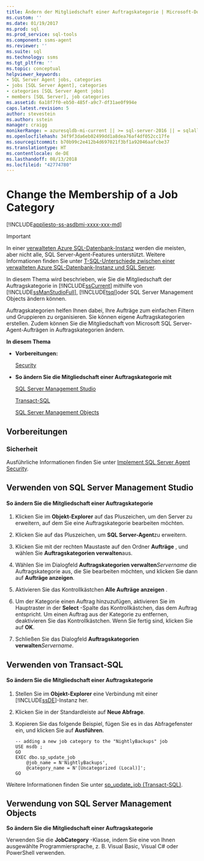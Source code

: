 ```yaml
---
title: Ändern der Mitgliedschaft einer Auftragskategorie | Microsoft-Dokumentation
ms.custom: ''
ms.date: 01/19/2017
ms.prod: sql
ms.prod_service: sql-tools
ms.component: ssms-agent
ms.reviewer: ''
ms.suite: sql
ms.technology: ssms
ms.tgt_pltfrm: ''
ms.topic: conceptual
helpviewer_keywords:
- SQL Server Agent jobs, categories
- jobs [SQL Server Agent], categories
- categories [SQL Server Agent jobs]
- members [SQL Server], job categories
ms.assetid: 6a18f7f0-eb50-485f-a9c7-df31ae0f994e
caps.latest.revision: 5
author: stevestein
ms.author: sstein
manager: craigg
monikerRange: = azuresqldb-mi-current || >= sql-server-2016 || = sqlallproducts-allversions
ms.openlocfilehash: 34f9f3da6eb02499dd1a8dea76af4df052cc17fe
ms.sourcegitcommit: b70b99c2e412b4d697021f3bf1a92046aafcbe37
ms.translationtype: HT
ms.contentlocale: de-DE
ms.lasthandoff: 08/13/2018
ms.locfileid: "42774780"
---
```

# <a name="change-the-membership-of-a-job-category"></a>Change the Membership of a Job Category
[!INCLUDE[appliesto-ss-asdbmi-xxxx-xxx-md](../../includes/appliesto-ss-asdbmi-xxxx-xxx-md.md)]

> [!IMPORTANT]  
> In einer [verwalteten Azure SQL-Datenbank-Instanz](https://docs.microsoft.com/azure/sql-database/sql-database-managed-instance) werden die meisten, aber nicht alle, SQL Server-Agent-Features unterstützt. Weitere Informationen finden Sie unter [T-SQL-Unterschiede zwischen einer verwalteten Azure SQL-Datenbank-Instanz und SQL Server](https://docs.microsoft.com/azure/sql-database/sql-database-managed-instance-transact-sql-information#sql-server-agent).

In diesem Thema wird beschrieben, wie Sie die Mitgliedschaft der Auftragskategorie in [!INCLUDE[ssCurrent](../../includes/sscurrent-md.md)] mithilfe von [!INCLUDE[ssManStudioFull](../../includes/ssmanstudiofull-md.md)], [!INCLUDE[tsql](../../includes/tsql-md.md)]oder SQL Server Management Objects ändern können.  
  
Auftragskategorien helfen Ihnen dabei, Ihre Aufträge zum einfachen Filtern und Gruppieren zu organisieren. Sie können eigene Auftragskategorien erstellen. Zudem können Sie die Mitgliedschaft von Microsoft SQL Server-Agent-Aufträgen in Auftragskategorien ändern.  
  
**In diesem Thema**  
  
-   **Vorbereitungen:**  
  
    [Security](#Security)  
  
-   **So ändern Sie die Mitgliedschaft einer Auftragskategorie mit**  
  
    [SQL Server Management Studio](#SSMS)  
  
    [Transact-SQL](#TSQL)  
  
    [SQL Server Management Objects](#SMO)  
  
## <a name="BeforeYouBegin"></a>Vorbereitungen  
  
### <a name="Security"></a>Sicherheit  
Ausführliche Informationen finden Sie unter [Implement SQL Server Agent Security](../../ssms/agent/implement-sql-server-agent-security.md).  
  
## <a name="SSMS"></a>Verwenden von SQL Server Management Studio  
  
#### <a name="to-change-the-membership-of-a-job-category"></a>So ändern Sie die Mitgliedschaft einer Auftragskategorie  
  
1.  Klicken Sie im **Objekt-Explorer** auf das Pluszeichen, um den Server zu erweitern, auf dem Sie eine Auftragskategorie bearbeiten möchten.  
  
2.  Klicken Sie auf das Pluszeichen, um **SQL Server-Agent**zu erweitern.  
  
3.  Klicken Sie mit der rechten Maustaste auf den Ordner **Aufträge** , und wählen Sie **Auftragskategorien verwalten**aus.  
  
4.  Wählen Sie im Dialogfeld **Auftragskategorien verwalten***Servername* die Auftragskategorie aus, die Sie bearbeiten möchten, und klicken Sie dann auf **Aufträge anzeigen**.  
  
5.  Aktivieren Sie das Kontrollkästchen **Alle Aufträge anzeigen** .  
  
6.  Um der Kategorie einen Auftrag hinzuzufügen, aktivieren Sie im Hauptraster in der **Select** -Spalte das Kontrollkästchen, das dem Auftrag entspricht. Um einen Auftrag aus der Kategorie zu entfernen, deaktivieren Sie das Kontrollkästchen. Wenn Sie fertig sind, klicken Sie auf **OK**.  
  
7.  Schließen Sie das Dialogfeld **Auftragskategorien verwalten***Servername*.  
  
## <a name="TSQL"></a>Verwenden von Transact-SQL  
  
#### <a name="to-change-the-membership-of-a-job-category"></a>So ändern Sie die Mitgliedschaft einer Auftragskategorie  
  
1.  Stellen Sie im **Objekt-Explorer** eine Verbindung mit einer [!INCLUDE[ssDE](../../includes/ssde_md.md)]-Instanz her.  
  
2.  Klicken Sie in der Standardleiste auf **Neue Abfrage**.  
  
3.  Kopieren Sie das folgende Beispiel, fügen Sie es in das Abfragefenster ein, und klicken Sie auf **Ausführen**.  
  
    ```  
    -- adding a new job category to the "NightlyBackups" job  
    USE msdb ;  
    GO  
    EXEC dbo.sp_update_job  
        @job_name = N'NightlyBackups',  
        @category_name = N'[Uncategorized (Local)]';  
    GO  
    ```  
  
Weitere Informationen finden Sie unter [sp_update_job (Transact-SQL)](http://msdn.microsoft.com/cbdfea38-9e42-47f3-8fc8-5978b82e2623).  
  
## <a name="SMO"></a>Verwendung von SQL Server Management Objects  
**So ändern Sie die Mitgliedschaft einer Auftragskategorie**  
  
Verwenden Sie die **JobCategory** -Klasse, indem Sie eine von Ihnen ausgewählte Programmiersprache, z. B. Visual Basic, Visual C# oder PowerShell verwenden.  
  
